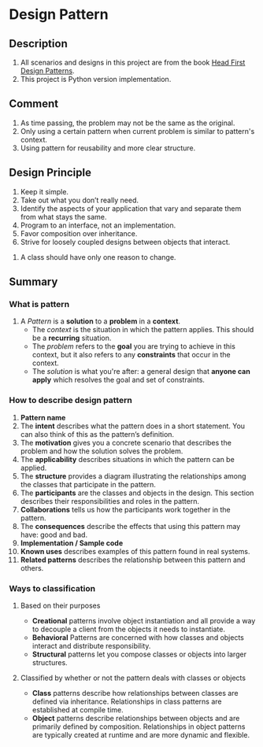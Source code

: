 # Design Pattern
 
## Description
1. All scenarios and designs in this project are from the book [Head First Design Patterns](https://www.oreilly.com/library/view/head-first-design/0596007124/).  
1. This project is Python version implementation.

## Comment
1. As time passing, the problem may not be the same as the original.
1. Only using a certain pattern when current problem is similar to pattern's context. 
1. Using pattern for reusability and more clear structure.

## Design Principle
1. Keep it simple.
1. Take out what you don’t really need.
1. Identify the aspects of your application that vary and separate them from what stays the same.
1. Program to an interface, not an implementation.
1. Favor composition over inheritance.
1. Strive for loosely coupled designs between objects that interact.
<!-- ch9 -->
1. A class should have only one reason to change.

## Summary
### What is pattern
1. A _Pattern_ is a **solution** to a **problem** in a **context**.
   - The _context_ is the situation in which the pattern applies. This should be a **recurring** situation.
   - The _problem_ refers to the **goal** you are trying to achieve in this context, but it also refers to any **constraints** that occur in the context.
   - The _solution_ is what you're after: a general design that **anyone can apply** which resolves the goal and set of constraints.

### How to describe design pattern
1. **Pattern name**
1. The **intent** describes what the pattern does in a short statement. You can also think of this as the pattern’s definition.
1. The **motivation** gives you a concrete
scenario that describes the problem and
how the solution solves the problem.
1. The **applicability** describes situations
in which the pattern can be applied.
1. The **structure** provides a diagram illustrating the relationships among the classes that participate
in the pattern.
1. The **participants** are the classes and
objects in the design. This section describes their responsibilities and roles in the pattern.
1. **Collaborations** tells us how the participants work together in the pattern.
1. The **consequences** describe the effects that using this pattern may have: good and bad.
1. **Implementation / Sample code**
1. **Known uses** describes examples of this pattern
found in real systems.
1. **Related patterns** describes the relationship between this pattern and others.

### Ways to classification
1. Based on their purposes
   - **Creational** patterns involve object instantiation and all provide a way to decouple a client from the objects it needs to instantiate.
   - **Behavioral** Patterns are concerned with how classes and objects interact and distribute responsibility.
   - **Structural** patterns let you compose classes or objects into larger structures.

1. Classified by whether or not the pattern deals with classes or objects
   - **Class** patterns describe how relationships between classes are defined via inheritance. Relationships in class patterns are established at compile time.
   - **Object** patterns describe relationships between objects and are primarily defined by composition. Relationships in object patterns are typically created at runtime and are more dynamic and flexible.